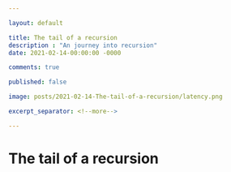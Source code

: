 ```yaml
---

layout: default

title: The tail of a recursion
description : "An journey into recursion"
date: 2021-02-14-00:00:00 -0000

comments: true

published: false

image: posts/2021-02-14-The-tail-of-a-recursion/latency.png

excerpt_separator: <!--more-->

---
```


# The tail of a recursion

